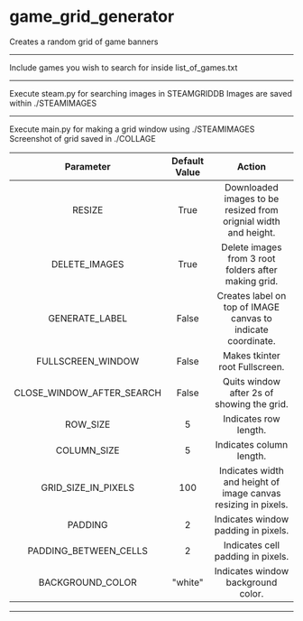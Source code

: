 # game_grid_generator
Creates a random grid of game banners

----------------------------------------------------------------

Include games you wish to search for inside list_of_games.txt

----------------------------------------------------------------

Execute steam.py for searching images in STEAMGRIDDB
Images are saved within ./STEAMIMAGES

----------------------------------------------------------------

Execute main.py for making a grid window using ./STEAMIMAGES
Screenshot of grid saved in ./COLLAGE



Parameter		    						 |  Default Value | Action
| :---:   | :---: | :---: |
RESIZE 	|		      							True		|						Downloaded images to be resized from orignial width and height.
DELETE_IMAGES |									True	|							Delete images from 3 root folders after making grid.
GENERATE_LABEL | 								False	|							Creates label on top of IMAGE canvas to indicate coordinate.
FULLSCREEN_WINDOW  		|					False	|							Makes tkinter root Fullscreen.
CLOSE_WINDOW_AFTER_SEARCH	|			False	|							Quits window after 2s of showing the grid.
ROW_SIZE				|								5			|							Indicates row length.
COLUMN_SIZE 			|							5			|							Indicates column length.
GRID_SIZE_IN_PIXELS 	|					100			|						Indicates width and height of image canvas resizing in pixels.
PADDING								|					2			|							Indicates window padding in pixels.
PADDING_BETWEEN_CELLS 	|				2			|							Indicates cell padding in pixels.
BACKGROUND_COLOR 					|	 	 "white"	|						Indicates window background color.

----------------------------------------------------------------
